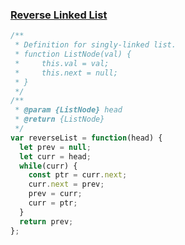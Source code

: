 ### [Reverse Linked List](https://leetcode.com/explore/featured/card/recursion-i/251/scenario-i-recurrence-relation/2378/)
```javascript
/**
 * Definition for singly-linked list.
 * function ListNode(val) {
 *     this.val = val;
 *     this.next = null;
 * }
 */
/**
 * @param {ListNode} head
 * @return {ListNode}
 */
var reverseList = function(head) {
  let prev = null;
  let curr = head;
  while(curr) {
    const ptr = curr.next;
    curr.next = prev;
    prev = curr;
    curr = ptr;
  }
  return prev;
};
```
